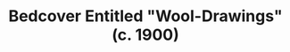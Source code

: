 ---
title: Bedcover Entitled "Wool-Drawings" (c. 1900)
description: ''
image: /images/bedcover-wool-drawings.webp
source: https://www.cosmos.so/e/1867764647
dimensions: [422, 424]
tags: 
  - black cultures
  - public domain
dateAdded: '2 Jul 2025'
---